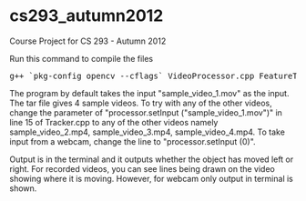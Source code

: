 cs293_autumn2012
================

Course Project for CS 293 - Autumn 2012

Run this command to compile the files

<pre>g++ `pkg-config opencv --cflags` VideoProcessor.cpp FeatureTracker.cpp Tracker.cpp -o Tracker `pkg-config opencv --libs`</pre>

The program by default takes the input "sample_video_1.mov" as the input. The tar file gives 4 sample videos. To try with any of the other videos, change the parameter of "processor.setInput ("sample_video_1.mov")" in line 15 of Tracker.cpp to any of the other videos namely sample_video_2.mp4, sample_video_3.mp4, sample_video_4.mp4. To take input from a webcam, change the line to "processor.setInput (0)".

Output is in the terminal and it outputs whether the object has moved left or right. For recorded videos, you can see lines being drawn on the video showing where it is moving. However, for webcam only output in terminal is shown.
